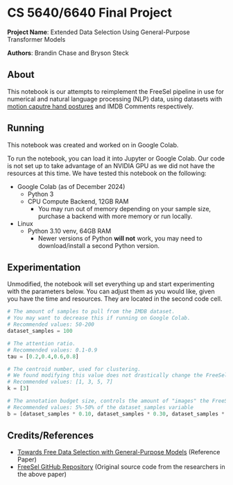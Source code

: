 # CS 5640/6640 Final Project

**Project Name**: Extended Data Selection Using General-Purpose Transformer Models

**Authors**: Brandin Chase and Bryson Steck

## About

This notebook is our attempts to reimplement the FreeSel pipeline in use for numerical and natural language processing (NLP) data, using datasets with [motion caputre hand postures](https://archive.ics.uci.edu/dataset/405/motion+capture+hand+postures) and IMDB Comments respectively. 

## Running
This notebook was created and worked on in Google Colab.

To run the notebook, you can load it into Jupyter or Google Colab. Our code is not set up to take advantage of an NVIDIA GPU as we did not have the resources at this time. We have tested this notebook on the following:
- Google Colab (as of December 2024)
    - Python 3
    - CPU Compute Backend, 12GB RAM
        - You may run out of memory depending on your sample size, purchase a backend with more memory or run locally.
- Linux
    - Python 3.10 venv, 64GB RAM
        - Newer versions of Python **will not** work, you may need to download/install a second Python version.

## Experimentation

Unmodified, the notebook will set everything up and start experimenting with the parameters below. You can adjust them as you would like, given you have the time and resources. They are located in the second code cell.
```python
# The amount of samples to pull from the IMDB dataset.
# You may want to decrease this if running on Google Colab.
# Recommended values: 50-200
dataset_samples = 100

# The attention ratio.
# Recommended values: 0.1-0.9
tau = [0.2,0.4,0.6,0.8]

# The centroid number, used for clustering.
# We found modifying this value does not drastically change the FreeSel algorithm's effectiveness.
# Recommended values: [1, 3, 5, 7]
k = [3]

# The annotation budget size, controls the amount of "images" the FreeSel algorithm selects for the task model.
# Recommended values: 5%-50% of the dataset_samples variable
b = [dataset_samples * 0.10, dataset_samples * 0.30, dataset_samples * 0.50]
```

## Credits/References

- [Towards Free Data Selection with General-Purpose Models](https://proceedings.neurips.cc/paper_files/paper/2023/hash/047682108c3b053c61ad2da5a6057b4e-Abstract-Conference.html) (Reference Paper)
- [FreeSel GitHub Repository](https://github.com/yichen928/FreeSel/) (Original source code from the researchers in the above paper)
